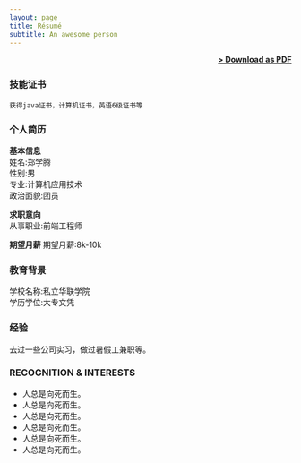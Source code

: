 ```yaml
---
layout: page
title: Résumé
subtitle: An awesome person
---
```


<span style="float: right; "><a href="{{ '/assets/resume.pdf' | prepend: site.baseurl }}"><strong>> Download as PDF</strong></a> </span>
<br>

### 技能证书
```获得java证书，计算机证书，英语6级证书等  ```  

### 个人简历
**基本信息**   
姓名:<span>郑学腾</span><br>
性别:<span>男</span><br>
专业:<span>计算机应用技术</span><br>
政治面貌:<span>团员</span><br>

**求职意向**  
  从事职业:<span>前端工程师</span><br>

**期望月薪** 
  期望月薪:<span>8k-10k</span><br>

### 教育背景
  学校名称:<span>私立华联学院</span><br>
  学历学位:<span>大专文凭</span><br>

### 经验
 去过一些公司实习，做过暑假工兼职等。

### RECOGNITION & INTERESTS

- 人总是向死而生。
- 人总是向死而生。
- 人总是向死而生。
- 人总是向死而生。
- 人总是向死而生。
- 人总是向死而生。